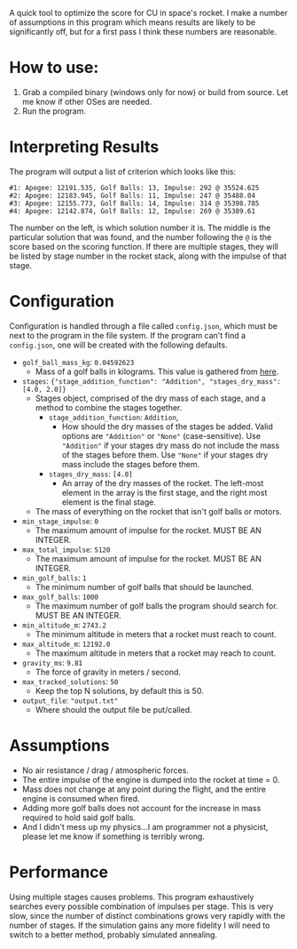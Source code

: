 A quick tool to optimize the score for CU in space's rocket. I make a number of assumptions in this program which means 
results are likely to be significantly off, but for a first pass I think these numbers are reasonable.

# How to use:
1. Grab a compiled binary (windows only for now) or build from source. Let me know if other OSes are needed.
2. Run the program.

# Interpreting Results
The program will output a list of criterion which looks like this:

```
#1: Apogee: 12191.535, Golf Balls: 13, Impulse: 292 @ 35524.625
#2: Apogee: 12183.945, Golf Balls: 11, Impulse: 247 @ 35488.04
#3: Apogee: 12155.773, Golf Balls: 14, Impulse: 314 @ 35398.785
#4: Apogee: 12142.874, Golf Balls: 12, Impulse: 269 @ 35389.61
```
The number on the left, is which solution number it is. The middle is the particular solution that was found, and the 
number following the `@` is the score based on the scoring function. If there are multiple stages, they will be listed 
by stage number in the rocket stack, along with the impulse of that stage.

# Configuration
Configuration is handled through a file called `config.json`, which must be next to the program in the file system. 
If the program can't find a `config.json`, one will be created with the following defaults.
- `golf_ball_mass_kg`: `0.04592623`
  - Mass of a golf balls in kilograms. This value is gathered from [here](https://en.wikipedia.org/wiki/Golf_ball#:~:text=A%20golf%20ball%20is%20a,%2C%20distance%2C%20and%20symmetry%20limits.).
- `stages`: `{"stage_addition_function": "Addition", "stages_dry_mass": [4.0, 2.0]}`
  - Stages object, comprised of the dry mass of each stage, and a method to combine the stages together.
    - `stage_addition_function`: `Addition`,
      - How should the dry masses of the stages be added. Valid options are `"Addition"` or `"None"` (case-sensitive). Use `"Addition"` if your stages dry mass do not include the mass of the stages before them. Use `"None"` if your stages dry mass include the stages before them.
    - `stages_dry_mass`: `[4.0]`
      - An array of the dry masses of the rocket. The left-most element in the array is the first stage, and the right most element is the final stage.
  - The mass of everything on the rocket that isn't golf balls or motors.
- `min_stage_impulse`: `0`
  - The maximum amount of impulse for the rocket. MUST BE AN INTEGER.
- `max_total_impulse`: `5120`
  - The maximum amount of impulse for the rocket. MUST BE AN INTEGER.
- `min_golf_balls`: `1`
  - The minimum number of golf balls that should be launched.
- `max_golf_balls`: `1000`
  - The maximum number of golf balls the program should search for. MUST BE AN INTEGER.
- `min_altitude_m`: `2743.2`
  - The minimum altitude in meters that a rocket must reach to count.
- `max_altitude_m`: `12192.0`
  - The maximum altitude in meters that a rocket may reach to count.
- `gravity_ms`: `9.81`
  - The force of gravity in meters / second.
- `max_tracked_solutions`: `50`
  - Keep the top N solutions, by default this is 50.
- `output_file`: `"output.txt"`
  - Where should the output file be put/called.

# Assumptions
- No air resistance / drag / atmospheric forces.
- The entire impulse of the engine is dumped into the rocket at time = 0.
- Mass does not change at any point during the flight, and the entire engine is consumed when fired.
- Adding more golf balls does not account for the increase in mass required to hold said golf balls.
- And I didn't mess up my physics...I am programmer not a physicist, please let me know if something is terribly wrong.

# Performance
Using multiple stages causes problems. This program exhaustively searches every possible combination of impulses per 
stage. This is very slow, since the number of distinct combinations grows very rapidly with the number of stages. If the
simulation gains any more fidelity I will need to switch to a better method, probably simulated annealing.